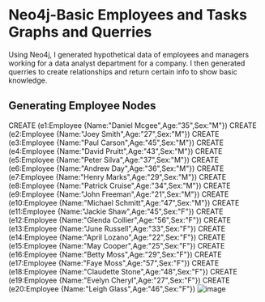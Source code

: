 # Neo4j-Basic Employees and Tasks Graphs and Querries
 Using Neo4j, I generated hypothetical data of employees and managers working for a data analyst department for a company. I then generated querries to create relationships and return certain info to show basic knowledge.
## Generating Employee Nodes
CREATE (e1:Employee {Name:"Daniel Mcgee",Age:"35",Sex:"M"})
CREATE (e2:Employee {Name:"Joey Smith",Age:"27",Sex:"M"})
CREATE (e3:Employee {Name:"Paul Carson",Age:"45",Sex:"M"})
CREATE (e4:Employee {Name:"David Pruitt",Age:"43",Sex:"M"})
CREATE (e5:Employee {Name:"Peter Silva",Age:"37",Sex:"M"})
CREATE (e6:Employee {Name:"Andrew Day",Age:"36",Sex:"M"})
CREATE (e7:Employee {Name:"Henry Marks",Age:"29",Sex:"M"})
CREATE (e8:Employee {Name:"Patrick Cruise",Age:"34",Sex:"M"})
CREATE (e9:Employee {Name:"John Freeman",Age:"21",Sex:"M"})
CREATE (e10:Employee {Name:"Michael Schmitt",Age:"47",Sex:"M"})
CREATE (e11:Employee {Name:"Jackie Shaw",Age:"45",Sex:"F"})
CREATE (e12:Employee {Name:"Glenda Collier",Age:"56",Sex:"F"})
CREATE (e13:Employee {Name:"June Russell",Age:"33",Sex:"F"})
CREATE (e14:Employee {Name:"April Lozano",Age:"22",Sex:"F"})
CREATE (e15:Employee {Name:"May Cooper",Age:"25",Sex:"F"})
CREATE (e16:Employee {Name:"Betty Moss",Age:"29",Sex:"F"})
CREATE (e17:Employee {Name:"Faye Moss",Age:"57",Sex:"F"})
CREATE (e18:Employee {Name:"Claudette Stone",Age:"48",Sex:"F"})
CREATE (e19:Employee {Name:"Evelyn Cheryl",Age:"27",Sex:"F"})
CREATE (e20:Employee {Name:"Leigh Glass",Age:"46",Sex:"F"})
![image](https://user-images.githubusercontent.com/99159437/162141866-4601fb0b-98fe-4ff6-a04c-2ac53ec48575.png)
